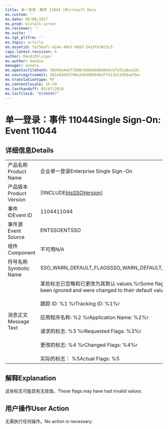 ```yaml
---
title: 单一登录：事件 11044 |Microsoft Docs
ms.custom: ''
ms.date: 06/08/2017
ms.prod: biztalk-server
ms.reviewer: ''
ms.suite: ''
ms.tgt_pltfrm: ''
ms.topic: article
ms.assetid: fa75bafc-624e-48e3-9883-241dfe3025c5
caps.latest.revision: 6
author: MandiOhlinger
ms.author: mandia
manager: anneta
ms.openlocfilehash: 58d49a4ebf7b00c89b6eb0b90d4cbfa55a8ea18c
ms.sourcegitcommit: 381e83d43796a345488d54b3f7413e11d56ad7be
ms.translationtype: MT
ms.contentlocale: zh-CN
ms.lasthandoff: 05/07/2019
ms.locfileid: "65400967"
---
```

# <a name="single-sign-on-event-11044"></a><span data-ttu-id="5c1a8-102">单一登录：事件 11044</span><span class="sxs-lookup"><span data-stu-id="5c1a8-102">Single Sign-On: Event 11044</span></span>
## <a name="details"></a><span data-ttu-id="5c1a8-103">详细信息</span><span class="sxs-lookup"><span data-stu-id="5c1a8-103">Details</span></span>  
  
|                 |                                                                                                                                                                                                                                          |
|-----------------|------------------------------------------------------------------------------------------------------------------------------------------------------------------------------------------------------------------------------------------|
|  <span data-ttu-id="5c1a8-104">产品名称</span><span class="sxs-lookup"><span data-stu-id="5c1a8-104">Product Name</span></span>   |                                                                                                        <span data-ttu-id="5c1a8-105">企业单一登录</span><span class="sxs-lookup"><span data-stu-id="5c1a8-105">Enterprise Single Sign-On</span></span>                                                                                                         |
| <span data-ttu-id="5c1a8-106">产品版本</span><span class="sxs-lookup"><span data-stu-id="5c1a8-106">Product Version</span></span> |                                                                                        [!INCLUDE[btsSSOVersion](../includes/btsssoversion-md.md)]                                                                                        |
|    <span data-ttu-id="5c1a8-107">事件 ID</span><span class="sxs-lookup"><span data-stu-id="5c1a8-107">Event ID</span></span>     |                                                                                                                  <span data-ttu-id="5c1a8-108">11044</span><span class="sxs-lookup"><span data-stu-id="5c1a8-108">11044</span></span>                                                                                                                   |
|  <span data-ttu-id="5c1a8-109">事件源</span><span class="sxs-lookup"><span data-stu-id="5c1a8-109">Event Source</span></span>   |                                                                                                                  <span data-ttu-id="5c1a8-110">ENTSSO</span><span class="sxs-lookup"><span data-stu-id="5c1a8-110">ENTSSO</span></span>                                                                                                                  |
|    <span data-ttu-id="5c1a8-111">组件</span><span class="sxs-lookup"><span data-stu-id="5c1a8-111">Component</span></span>    |                                                                                                                   <span data-ttu-id="5c1a8-112">不可用</span><span class="sxs-lookup"><span data-stu-id="5c1a8-112">N/A</span></span>                                                                                                                    |
|  <span data-ttu-id="5c1a8-113">符号名称</span><span class="sxs-lookup"><span data-stu-id="5c1a8-113">Symbolic Name</span></span>  |                                                                                                          <span data-ttu-id="5c1a8-114">SSO_WARN_DEFAULT_FLAGS</span><span class="sxs-lookup"><span data-stu-id="5c1a8-114">SSO_WARN_DEFAULT_FLAGS</span></span>                                                                                                          |
|  <span data-ttu-id="5c1a8-115">消息正文</span><span class="sxs-lookup"><span data-stu-id="5c1a8-115">Message Text</span></span>   | <span data-ttu-id="5c1a8-116">某些标志已忽略和已更改为其默认 values.%r</span><span class="sxs-lookup"><span data-stu-id="5c1a8-116">Some flags have been ignored and were changed to their default values.%r</span></span><br /><br /> <span data-ttu-id="5c1a8-117">跟踪 ID: %1 %r</span><span class="sxs-lookup"><span data-stu-id="5c1a8-117">Tracking ID: %1%r</span></span><br /><br /> <span data-ttu-id="5c1a8-118">应用程序名称: %2 %r</span><span class="sxs-lookup"><span data-stu-id="5c1a8-118">Application Name: %2%r</span></span><br /><br /> <span data-ttu-id="5c1a8-119">请求的标志: %3 %r</span><span class="sxs-lookup"><span data-stu-id="5c1a8-119">Requested Flags: %3%r</span></span><br /><br /> <span data-ttu-id="5c1a8-120">更改的标志: %4 %r</span><span class="sxs-lookup"><span data-stu-id="5c1a8-120">Changed Flags: %4%r</span></span><br /><br /> <span data-ttu-id="5c1a8-121">实际的标志： %5</span><span class="sxs-lookup"><span data-stu-id="5c1a8-121">Actual Flags: %5</span></span> |
  
## <a name="explanation"></a><span data-ttu-id="5c1a8-122">解释</span><span class="sxs-lookup"><span data-stu-id="5c1a8-122">Explanation</span></span>  
 <span data-ttu-id="5c1a8-123">这些标志可能具有无效值。</span><span class="sxs-lookup"><span data-stu-id="5c1a8-123">These flags may have had invalid values.</span></span>  
  
## <a name="user-action"></a><span data-ttu-id="5c1a8-124">用户操作</span><span class="sxs-lookup"><span data-stu-id="5c1a8-124">User Action</span></span>  
 <span data-ttu-id="5c1a8-125">无需执行任何操作。</span><span class="sxs-lookup"><span data-stu-id="5c1a8-125">No action is necessary.</span></span>